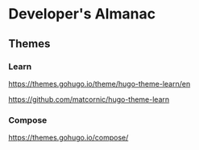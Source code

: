 # Developer's Almanac


## Themes

### Learn

https://themes.gohugo.io/theme/hugo-theme-learn/en

https://github.com/matcornic/hugo-theme-learn


### Compose

https://themes.gohugo.io/compose/
